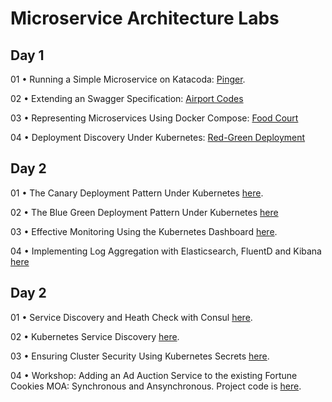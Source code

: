 # Microservice Architecture Labs

## Day 1

01 •  Running a Simple Microservice on Katacoda: [Pinger](https://github.com/reselbob/pinger).

02 •  Extending an Swagger Specification: [Airport Codes](https://github.com/reselbob/innosoft-vmware-10202019/tree/master/airport-codes)

03 • Representing Microservices Using Docker Compose: [Food Court](https://github.com/reselbob/dockerdemos/tree/master/foodcourt)

04 •  Deployment Discovery Under Kubernetes: [Red-Green Deployment](https://github.com/reselbob/k8sdemos/tree/master/deployment-discovery-red-green)

## Day 2
01 •  The Canary Deployment Pattern Under Kubernetes [here](https://github.com/reselbob/k8sdemos/tree/master/canary-deployment).

02 •  The Blue Green Deployment Pattern Under Kubernetes [here](https://github.com/reselbob/k8sdemos/tree/master/blue-green-deployment)

03  • Effective Monitoring Using the Kubernetes Dashboard [here](https://github.com/reselbob/innosoft-vmware-10202019/tree/master/k8s-dashboard).

04 •  Implementing Log Aggregation with Elasticsearch, FluentD and Kibana [here](https://github.com/reselbob/dockerdemos/tree/master/travelagent)

## Day 2

01 •  Service Discovery and Heath Check with Consul [here](https://github.com/reselbob/innosoft-vmware-10202019/tree/master/consul).

02 •  Kubernetes Service Discovery [here](https://github.com/reselbob/innosoft/tree/master/microservices-architecture/04-service-discovery-k8s).

03 • Ensuring Cluster Security Using Kubernetes Secrets [here](https://github.com/reselbob/innosoft/blob/master/microservices-architecture/supplemental/labs/02-kubernetes-secrets/README.md).

04 • Workshop: Adding an Ad Auction Service to the existing Fortune Cookies MOA: Synchronous and Ansynchronous. Project code is [here](https://github.com/reselbob/fortune-cookies).



